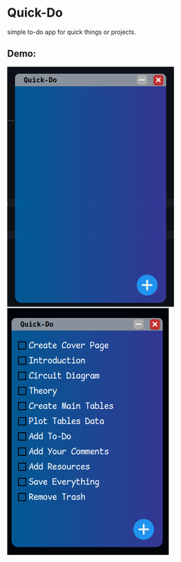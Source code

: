 # Quick-Do
simple to-do app for quick things or projects.

## Demo:

![screenshot_01](https://github.com/N3dal/Quick-Do/blob/main/assets/screenshot_01.png)
![screenshot_01](https://github.com/N3dal/Quick-Do/blob/main/assets/screenshot_02.png)
